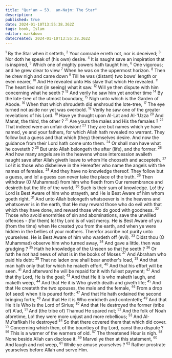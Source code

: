 ```yaml
---
title: "Qur'an — 53.  an-Najm: The Star"
description: 
published: true
date: 2024-01-10T13:55:38.362Z
tags: book, Islam
editor: markdown
dateCreated: 2024-01-10T13:55:38.362Z
---
```




<span id="v1"><sup><small>1</small></sup></span>  By the Star when it setteth,
<span id="v2"><sup><small>2</small></sup></span>  Your comrade erreth not, nor is deceived;
<span id="v3"><sup><small>3</small></sup></span>  Nor doth he speak of (his own) desire.
<span id="v4"><sup><small>4</small></sup></span>  It is naught save an inspiration that is inspired,
<span id="v5"><sup><small>5</small></sup></span>  Which one of mighty powers hath taught him,
<span id="v6"><sup><small>6</small></sup></span>  One vigorous; and he grew clear to view
<span id="v7"><sup><small>7</small></sup></span>  When he was on the uppermost horizon.
<span id="v8"><sup><small>8</small></sup></span>  Then he drew nigh and came down
<span id="v9"><sup><small>9</small></sup></span>  Till he was (distant) two bows' length or even nearer,
<span id="v10"><sup><small>10</small></sup></span>  And He revealed unto His slave that which He revealed.
<span id="v11"><sup><small>11</small></sup></span>  The heart lied not (in seeing) what it saw.
<span id="v12"><sup><small>12</small></sup></span>  Will ye then dispute with him concerning what he seeth ?
<span id="v13"><sup><small>13</small></sup></span>  And verily he saw him yet another time
<span id="v14"><sup><small>14</small></sup></span>  By the lote-tree of the utmost boundary,
<span id="v15"><sup><small>15</small></sup></span>  Nigh unto which is the Garden of Abode.
<span id="v16"><sup><small>16</small></sup></span>  When that which shroudeth did enshroud the lote-tree,
<span id="v17"><sup><small>17</small></sup></span>  The eye turned not aside nor yet was overbold.
<span id="v18"><sup><small>18</small></sup></span>  Verily he saw one of the greater revelations of his Lord.
<span id="v19"><sup><small>19</small></sup></span>  Have ye thought upon Al-Lat and Al-'Uzza
<span id="v20"><sup><small>20</small></sup></span>  And Manat, the third, the other ?
<span id="v21"><sup><small>21</small></sup></span>  Are yours the males and His the females ?
<span id="v22"><sup><small>22</small></sup></span>  That indeed were an unfair division!
<span id="v23"><sup><small>23</small></sup></span>  They are but names which ye have named, ye and your fathers, for which Allah hath revealed no warrant. They follow but a guess and that which (they) themselves desire. And now the guidance from their Lord hath come unto them.
<span id="v24"><sup><small>24</small></sup></span>  Or shall man have what he coveteth ?
<span id="v25"><sup><small>25</small></sup></span>  But unto Allah belongeth the after (life), and the former.
<span id="v26"><sup><small>26</small></sup></span>  And how many angels are in the heavens whose intercession availeth naught save after Allah giveth leave to whom He chooseth and accepteth.
<span id="v27"><sup><small>27</small></sup></span>  Lo! it is those who disbelieve in the Hereafter who name the angels with the names of females.
<span id="v28"><sup><small>28</small></sup></span>  And they have no knowledge thereof. They follow but a guess, and lo! a guess can never take the place of the truth.
<span id="v29"><sup><small>29</small></sup></span>  Then withdraw (O Muhammad) from him who fleeth from Our remembrance and desireth but the life of the world.
<span id="v30"><sup><small>30</small></sup></span>  Such is their sum of knowledge. Lo! thy Lord is Best Aware of him who strayeth, and He is Best Aware of him whom goeth right.
<span id="v31"><sup><small>31</small></sup></span>  And unto Allah belongeth whatsoever is in the heavens and whatsoever is in the earth, that He may reward those who do evil with that which they have done, and reward those who do good with goodness.
<span id="v32"><sup><small>32</small></sup></span>  Those who avoid enormities of sin and abominations, save the unwilled offences - (for them) lo! thy Lord is of vast mercy. He is Best Aware of you (from the time) when He created you from the earth, and when ye were hidden in the bellies of your mothers. Therefor ascribe not purity unto yourselves. He is Best Aware of him who wardeth off (evil).
<span id="v33"><sup><small>33</small></sup></span>  Didst thou (O Muhammad) observe him who turned away,
<span id="v34"><sup><small>34</small></sup></span>  And gave a little, then was grudging ?
<span id="v35"><sup><small>35</small></sup></span>  Hath he knowledge of the Unseen so that he seeth ?
<span id="v36"><sup><small>36</small></sup></span>  Or hath he not had news of what is in the books of Moses
<span id="v37"><sup><small>37</small></sup></span>  And Abraham who paid his debt:
<span id="v38"><sup><small>38</small></sup></span>  That no laden one shall bear another's load,
<span id="v39"><sup><small>39</small></sup></span>  And that man hath only that for which he maketh effort,
<span id="v40"><sup><small>40</small></sup></span>  And that his effort will be seen.
<span id="v41"><sup><small>41</small></sup></span>  And afterward he will be repaid for it with fullest payment;
<span id="v42"><sup><small>42</small></sup></span>  And that thy Lord, He is the goal;
<span id="v43"><sup><small>43</small></sup></span>  And that He it is who maketh laugh, and maketh weep,
<span id="v44"><sup><small>44</small></sup></span>  And that He it is Who giveth death and giveth life;
<span id="v45"><sup><small>45</small></sup></span>  And that He createth the two spouses, the male and the female,
<span id="v46"><sup><small>46</small></sup></span>  From a drop (of seed) when it is poured forth;
<span id="v47"><sup><small>47</small></sup></span>  And that He hath ordained the second bringing forth;
<span id="v48"><sup><small>48</small></sup></span>  And that He it is Who enricheth and contenteth;
<span id="v49"><sup><small>49</small></sup></span>  And that He it is Who is the Lord of Sirius;
<span id="v50"><sup><small>50</small></sup></span>  And that He destroyed the former (tribe of) A'ad,
<span id="v51"><sup><small>51</small></sup></span>  And (the tribe of) Thamud He spared not;
<span id="v52"><sup><small>52</small></sup></span>  And the folk of Noah aforetime, Lo! they were more unjust and more rebellious;
<span id="v53"><sup><small>53</small></sup></span>  And Al-Mu'tafikah He destroyed
<span id="v54"><sup><small>54</small></sup></span>  So that there covered them that which did cover.
<span id="v55"><sup><small>55</small></sup></span>  Concerning which then, of the bounties of thy Lord, canst thou dispute ?
<span id="v56"><sup><small>56</small></sup></span>  This is a warner of the warners of old.
<span id="v57"><sup><small>57</small></sup></span>  The threatened Hour is nigh.
<span id="v58"><sup><small>58</small></sup></span>  None beside Allah can disclose it.
<span id="v59"><sup><small>59</small></sup></span>  Marvel ye then at this statement,
<span id="v60"><sup><small>60</small></sup></span>  And laugh and not weep,
<span id="v61"><sup><small>61</small></sup></span>  While ye amuse yourselves ?
<span id="v62"><sup><small>62</small></sup></span>  Rather prostrate yourselves before Allah and serve Him.

